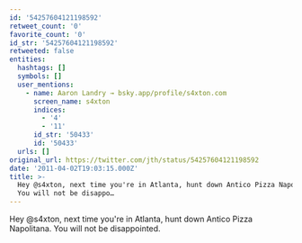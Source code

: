 ```yaml
---
id: '54257604121198592'
retweet_count: '0'
favorite_count: '0'
id_str: '54257604121198592'
retweeted: false
entities:
  hashtags: []
  symbols: []
  user_mentions:
    - name: Aaron Landry → bsky.app/profile/s4xton.com
      screen_name: s4xton
      indices:
        - '4'
        - '11'
      id_str: '50433'
      id: '50433'
  urls: []
original_url: https://twitter.com/jth/status/54257604121198592
date: '2011-04-02T19:03:15.000Z'
title: >-
  Hey @s4xton, next time you're in Atlanta, hunt down Antico Pizza Napolitana.
  You will not be disappo…
---
```


Hey @s4xton, next time you're in Atlanta, hunt down Antico Pizza Napolitana. You will not be disappointed.